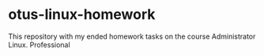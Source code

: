 # otus-linux-homework
This repository with my ended homework tasks on the course Administrator Linux. Professional
